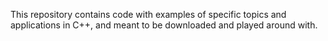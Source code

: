 This repository contains code with examples of specific topics and applications 
in C++, and meant to be downloaded and played around with. 